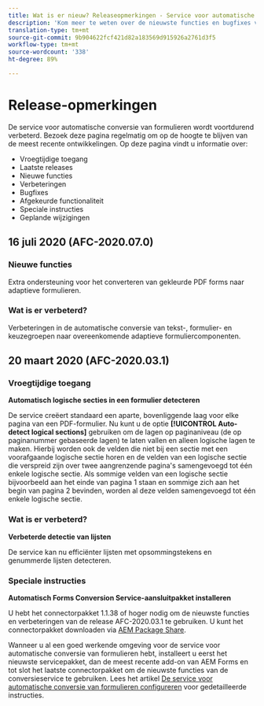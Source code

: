 ```yaml
---
title: Wat is er nieuw? Releaseopmerkingen - Service voor automatische conversie van formulieren
description: 'Kom meer te weten over de nieuwste functies en bugfixes voor de service voor automatische conversie van formulieren '
translation-type: tm+mt
source-git-commit: 9b904622fcf421d82a183569d915926a2761d3f5
workflow-type: tm+mt
source-wordcount: '338'
ht-degree: 89%

---
```



# Release-opmerkingen

De service voor automatische conversie van formulieren wordt voortdurend verbeterd. Bezoek deze pagina regelmatig om op de hoogte te blijven van de meest recente ontwikkelingen. Op deze pagina vindt u informatie over:

* Vroegtijdige toegang
* Laatste releases
* Nieuwe functies
* Verbeteringen
* Bugfixes
* Afgekeurde functionaliteit
* Speciale instructies
* Geplande wijzigingen


## 16 juli 2020 (AFC-2020.07.0)

### Nieuwe functies

Extra ondersteuning voor het converteren van gekleurde PDF forms naar adaptieve formulieren.

### Wat is er verbeterd?

Verbeteringen in de automatische conversie van tekst-, formulier- en keuzegroepen naar overeenkomende adaptieve formuliercomponenten.


## 20 maart 2020 (AFC-2020.03.1)

### Vroegtijdige toegang

**Automatisch logische secties in een formulier detecteren**

De service creëert standaard een aparte, bovenliggende laag voor elke pagina van een PDF-formulier. Nu kunt u de optie **[!UICONTROL Auto-detect logical sections]** gebruiken om de lagen op paginaniveau (de op paginanummer gebaseerde lagen) te laten vallen en alleen logische lagen te maken. Hierbij worden ook de velden die niet bij een sectie met een voorafgaande logische sectie horen en de velden van een logische sectie die verspreid zijn over twee aangrenzende pagina&#39;s samengevoegd tot één enkele logische sectie. Als sommige velden van een logische sectie bijvoorbeeld aan het einde van pagina 1 staan en sommige zich aan het begin van pagina 2 bevinden, worden al deze velden samengevoegd tot één enkele logische sectie.

### Wat is er verbeterd?

**Verbeterde detectie van lijsten**

De service kan nu efficiënter lijsten met opsommingstekens en genummerde lijsten detecteren.

### Speciale instructies

**Automatisch Forms Conversion Service-aansluitpakket installeren**

U hebt het connectorpakket 1.1.38 of hoger nodig om de nieuwste functies en verbeteringen van de release AFC-2020.03.1 te gebruiken. U kunt het connectorpakket downloaden via [AEM Package Share](https://www.adobeaemcloud.com/content/marketplace/marketplaceProxy.html?packagePath=/content/companies/public/adobe/packages/cq650/featurepack/AFCS-Connector-2020.03.1).

Wanneer u al een goed werkende omgeving voor de service voor automatische conversie van formulieren hebt, installeert u eerst het nieuwste servicepakket, dan de meest recente add-on van AEM Forms en tot slot het laatste connectorpakket om de nieuwste functies van de conversieservice te gebruiken. Lees het artikel [De service voor automatische conversie van formulieren configureren](configure-service.md) voor gedetailleerde instructies.